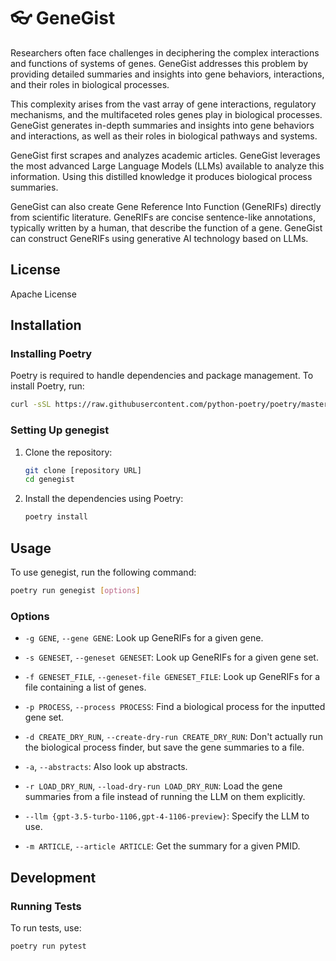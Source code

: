 # 👓 GeneGist

Researchers often face challenges in deciphering the complex interactions and functions of systems of genes. GeneGist addresses this problem by providing detailed summaries and insights into gene behaviors, interactions, and their roles in biological processes. 

This complexity arises from the vast array of gene interactions, regulatory mechanisms, and the multifaceted roles genes play in biological processes. GeneGist generates in-depth summaries and insights into gene behaviors and interactions, as well as their roles in biological pathways and systems.

GeneGist first scrapes and analyzes academic articles. GeneGist leverages the most advanced Large Language Models (LLMs) available to analyze this information. Using this distilled knowledge it produces biological process summaries. 

GeneGist can also create Gene Reference Into Function (GeneRIFs) directly from scientific literature. GeneRIFs are concise sentence-like annotations, typically written by a human, that describe the function of a gene. GeneGist can construct GeneRIFs using generative AI technology based on LLMs.

## License
Apache License

## Installation

### Installing Poetry
Poetry is required to handle dependencies and package management. To install Poetry, run:

```bash
curl -sSL https://raw.githubusercontent.com/python-poetry/poetry/master/get-poetry.py | python -
```

### Setting Up genegist
1. Clone the repository:

   ```bash
   git clone [repository URL]
   cd genegist
   ```

2. Install the dependencies using Poetry:

   ```bash
   poetry install
   ```

## Usage

To use genegist, run the following command:

```bash
poetry run genegist [options]
```

### Options

- `-g GENE`, `--gene GENE`: 
  Look up GeneRIFs for a given gene.

- `-s GENESET`, `--geneset GENESET`: 
  Look up GeneRIFs for a given gene set.

- `-f GENESET_FILE`, `--geneset-file GENESET_FILE`: 
  Look up GeneRIFs for a file containing a list of genes.

- `-p PROCESS`, `--process PROCESS`: 
  Find a biological process for the inputted gene set.

- `-d CREATE_DRY_RUN`, `--create-dry-run CREATE_DRY_RUN`: 
  Don't actually run the biological process finder, but save the gene summaries to a file.

- `-a`, `--abstracts`: 
  Also look up abstracts.

- `-r LOAD_DRY_RUN`, `--load-dry-run LOAD_DRY_RUN`: 
  Load the gene summaries from a file instead of running the LLM on them explicitly.

- `--llm {gpt-3.5-turbo-1106,gpt-4-1106-preview}`: 
  Specify the LLM to use.

- `-m ARTICLE`, `--article ARTICLE`: 
  Get the summary for a given PMID.

## Development

### Running Tests
To run tests, use:

```bash
poetry run pytest
```